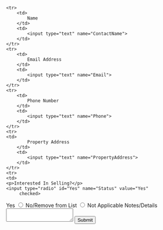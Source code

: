 
<form action="process.php" method="post">
   
    <tr>
        <td>
            Name
        </td>
        <td>
            <input type="text" name="ContactName">
        </td>
    </tr>
    <tr>
        <td>
            Email Address
        </td>
        <td>
            <input type="text" name="Email">
        </td>
    </tr>
    <tr>
        <td>
            Phone Number
        </td>
        <td>
            <input type="text" name="Phone">
        </td>
    </tr>
    <tr>
    <td>
            Property Address
        </td>
        <td>
            <input type="text" name="PropertyAddress">
        </td>
    </tr>
    <tr>
    <td>
    <p>Interested In Selling?</p>
    <input type="radio" id="Yes" name="Status" value="Yes"
         checked>
  <label for="Yes">Yes</label>
  <input type="radio" id="No" name="Status" value="No">
  <label for="dewey">No/Remove from List</label>
  <input type="radio" id="NA" name="Status" value="NA">
  <label for="NA">Not Applicable</label>
    <tr>
        <td>
            Notes/Details
        </td>
        <td>
            <textarea name="Comment"></textarea>
        </td>
    </tr>
    <td>
    <input type="submit" value="Submit">
    </td>
    </form>
